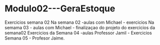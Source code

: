 # Modulo02---GeraEstoque
Exercicios semana 02
Na semana 02 -aulas com Michael - exercicios
Na semama 03 - aulas com Michael - finalizaçao do projeto do exercicios da semana02
Exercicios da Semana 04 -aulas Professor Jamil - 
Exercicios Semana  05 - Profesor Jaime.
